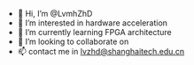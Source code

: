 - 👋 Hi, I’m @LvmhZhD
- 👀 I’m interested in hardware acceleration
- 🌱 I’m currently learning FPGA architecture
- 💞️ I’m looking to collaborate on 
- 📫 contact me in lvzhd@shanghaitech.edu.cn

<!---
LvmhZhD/LvmhZhD is a ✨ special ✨ repository because its `README.md` (this file) appears on your GitHub profile.
You can click the Preview link to take a look at your changes.
--->
